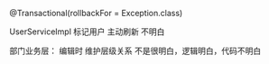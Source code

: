 @Transactional(rollbackFor = Exception.class)

UserServiceImpl 标记用户 主动刷新  不明白


部门业务层：
编辑时 维护层级关系  不是很明白，逻辑明白，代码不明白